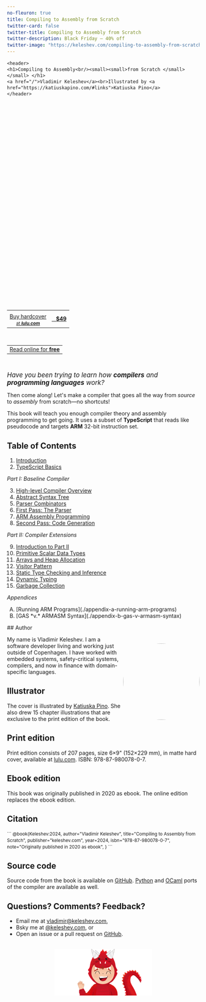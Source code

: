 ```yaml
---
no-fleuron: true
title: Compiling to Assembly from Scratch
twitter-card: false
twitter-title: Compiling to Assembly from Scratch
twitter-description: Black Friday — 40% off
twitter-image: "https://keleshev.com/compiling-to-assembly-from-scratch/black-friday-card.png"
---
```


```{=html}
<header>
<h1>Compiling to Assembly<br/><small><small>from Scratch </small></small> </h1>
<a href="/">Vladimir Keleshev</a><br>Illustrated by <a href="https://katiuskapino.com/#links">Katiuska Pino</a>
</header>
```

<div style="
    position: absolute;
    width: 100%;
    height: 500px; /* Adjust height as needed */
    background-image: url('./compiling-to-assembly-from-scratch-photo.jpg');
    background-repeat: repeat;
    background-size: cover;
    background-position: center;
    /* 700px is body width, 750px min viewport, -25px left margin */
    margin-left: min(-25px, calc((100% - 700px) / 2 * -1));
"> </div>
<div style=" height: 500px;"> </div>


<p></p>

<div style="margin: 0px 0;">
<a class="big-round-btn" href="https://www.lulu.com/shop/vladimir-keleshev-and-katiuska-pino/compiling-to-assembly-from-scratch/hardcover/product-579gk7z.html" style="width:220px; margin-left:86px; padding: 5px 0 4px 0;">
  <center>
    <table style="border: none">
      <tr>
        <td>
        </td>
        <td rowspan="2"><center> &nbsp;&nbsp; <b>$49</b> </center></td>
      </tr>
      <tr>
        <td>
          <center>
            Buy hardcover<br/>
            <small> at <em><b>lulu.com</b></em> </small>
          </center>
        </td>
      </tr>
    </table>
  </center>
</a>
<a href="#table-of-contents" class="big-round-btn-inverted" style="width:220px; margin-left:86px; padding: 15.5px 0 16.5px 0;">
  <center>
    <table style="border: none">
      <tr>
        <td><center>Read online for <b>free<b></center></td>
      </tr>
      <tr>
      </tr>
    </table>
  </center></a></div>

<br/>

<big><em>Have you been trying to learn how **compilers** and **programming languages** work?</em></big>

<!--table style="width: 100%">
  <tr>
    <td style="width:50%">
      <center>
        <a class="big-round-btn" href="#" style="width:66%">
          <table>
            <tr>
              <td>
              </td>
              <td rowspan="2"><center> &nbsp;&nbsp; <b>$49</b> </center></td>
            </tr>
            <tr>
              <td>
                <center>
                  Buy hardcover<br/>
                  <small> at <em><b>lulu.com</b></em> </small>
                </center>
              </td>
            </tr>
          </table>
        <a>
      </center>
    </td>
    <td style="width:50%">
      <center>
        <a href="#Contents" class="big-round-btn-inverted" style="width:66%">
          <table>
            <tr>
              <td><center>Read online for <b>free<b></center></td>
            </tr>
            <tr>
            </tr>
          </table>
        </a>
      </center>
    </td>
  </tr>
</table-->



Then come along! Let's make a compiler that goes all the way from *source* to *assembly* from scratch—no shortcuts!

This book will teach you enough compiler theory and assembly programming to get going.
It uses a subset of **TypeScript** that reads like pseudocode and targets **ARM** 32-bit instruction set.

<span id="table-of-contents" style="position:absolute">&nbsp;</span>

<h2>Table of Contents</h2>

1. [Introduction](./01-introduction)
2. [TypeScript Basics](./02-typescript-basics)

*Part I: Baseline Compiler*

3. [High-level Compiler Overview](./03-high-level-compiler-overview)
4. [Abstract Syntax Tree](./04-abstract-syntax-tree)
5. [Parser Combinators](./05-parser-combinators)
6. [First Pass: The Parser](./06-first-pass-the-parser)
7. [ARM Assembly Programming](./07-arm-assembly-programming)
8. [Second Pass: Code Generation](./08-second-pass-code-generation)

*Part II: Compiler Extensions*

9. [Introduction to Part II](./09-introduction-to-part-2)
10. [Primitive Scalar Data Types](./10-primitive-scalar-data-types)
11. [Arrays and Heap Allocation](./11-arrays-and-heap-allocation)
12. [Visitor Pattern](./12-visitor-pattern)
13. [Static Type Checking and Inference](./13-static-type-checking-and-inference)
14. [Dynamic Typing](./14-dynamic-typing)
15. [Garbage Collection](./15-garbage-collection)

*Appendices*

<ol type="A">
 <li>
   [Running ARM Programs](./appendix-a-running-arm-programs)
 </li>
 <li>
   [GAS *v.* ARMASM Syntax](./appendix-b-gas-v-armasm-syntax)
 </li>
</ol>

<center><img src=/keleshev.jpg width=200 height=200 style="float:right; border-radius:200px; margin-top:50px" /></center>
## Author

My name is Vladimir Keleshev.
I am a software developer living and working just outside of Copenhagen.
I have worked with embedded systems, safety-critical systems,
compilers, and now in finance with domain-specific languages.

## Illustrator

The cover is illustrated by [Katiuska Pino](https://katiuskapino.com/#links).
She also drew 15 chapter illustrations that are exclusive to the print edition of the book.

## Print edition

Print edition consists of 207 pages, size 6×9" (152×229 mm), in matte hard cover, available at [lulu.com](https://www.lulu.com/shop/vladimir-keleshev-and-katiuska-pino/compiling-to-assembly-from-scratch/hardcover/product-579gk7z.html). ISBN: 978-87-980078-0-7.

## Ebook edition

This book was originally published in 2020 as ebook.
The online edition replaces the ebook edition.

## Citation

<small>
```
@book{Keleshev:2024,
  author="Vladimir Keleshev",
  title="Compiling to Assembly from Scratch",
  publisher="keleshev.com",
  year=2024,
  isbn="978-87-980078-0-7",
  note="Originally published in 2020 as ebook",
}
```
</small>


## Source code

Source code from the book is available on [GitHub](https://github.com/keleshev/compiling-to-assembly-from-scratch).
[Python](https://github.com/keleshev/compiling-to-assembly-from-scratch/tree/main/contrib/python) and [OCaml](https://github.com/keleshev/compiling-to-assembly-from-scratch/tree/main/contrib/ocaml) ports of the compiler are available as well.


## Questions? Comments? Feedback?

 * Email me at [vladimir@keleshev.com](mailto:vladimir@keleshev.com),
 * Bsky me at <a href="https://bsky.app/profile/keleshev.com">@keleshev.com</a>, or
 * Open an issue or a pull request on [GitHub](https://github.com/keleshev/keleshev.com).


<br />

<!--
> <h2 class=h2-card >Be the first to know when the book is finalized!</h2>

> <center>Reading a draft is not your style? I get it. Subscribe to be notified when the book is finalized (and related news about the book and compilers).</center>
>
>
> <center><a href=https://sellfy.com/p/bkz0pv/ id=bkz0pv class=sellfy-buy-button data-text=Pre-order></a></center>
>
> <script async data-uid="f6381e8cdd" src="https://motivated-writer-7421.ck.page/f6381e8cdd/index.js"></script>
>
> <center><small>You can unsubscribe at any time</small></center>

-->

<!--script async data-uid="129429cd71" src="https://motivated-writer-7421.ck.page/129429cd71/index.js"></script-->

<style>
#spike { opacity: 1}
#spike:hover { opacity: 1.0}
#spike-2 { opacity: 0.0}
#spike-2:hover { opacity: 0}
</style>
<center style="height:122px; overflow: hidden; position:relative;">
  <img id="spike" style="position:relative" src=./spike.png width=256 height=260 />
  <!--img id="spike-2" style="position:relative" src=./spike-2.png width=256 height=260 /-->
</center>


<!--
<footer style="height:122px; overflow:hidden; position:relative;">
<div style="position:absolute; bottom:-138px; left:50%; transform:translateX(-50%); width:256px; height:260px;">
<img src="./spike.png" alt="Footer Image" style="width:100%; height:100%; object-fit:cover;"/>
</div>
</footer>
-->

<!--
<footer style="height:260px; overflow:hidden; position:relative;">
<div style="position:absolute; top:-138px; left:50%; transform:translateX(-50%); width:256px; height:260px;">
<img src="./spike.png" alt="Footer Image" style="width:100%; height:100%; object-fit:cover;"/>
</div>
</footer>
-->
